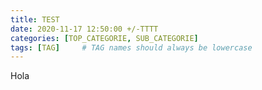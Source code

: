 ```yaml
---
title: TEST
date: 2020-11-17 12:50:00 +/-TTTT
categories: [TOP_CATEGORIE, SUB_CATEGORIE]
tags: [TAG]     # TAG names should always be lowercase
---
```

Hola
